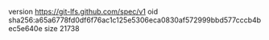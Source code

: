 version https://git-lfs.github.com/spec/v1
oid sha256:a65a6778fd0df6f76ac1c125e5306eca0830af572999bbd577cccb4bec5e640e
size 21738
